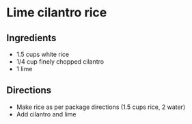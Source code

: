 Lime cilantro rice
==================

Ingredients
-----------

- 1.5 cups white rice
- 1/4 cup finely chopped cilantro
- 1 lime

Directions
----------

- Make rice as per package directions (1.5 cups rice, 2 water)
- Add cilantro and lime
